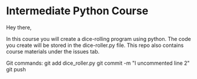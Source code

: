 # Intermediate Python Course

Hey there, 

In this course you will create a dice-rolling program using python. The code you create will be stored in the dice-roller.py file. This repo also contains course materials under the issues tab. 

Git commands:
    git add dice_roller.py
    git commit -m "I uncommented line 2"
    git push
